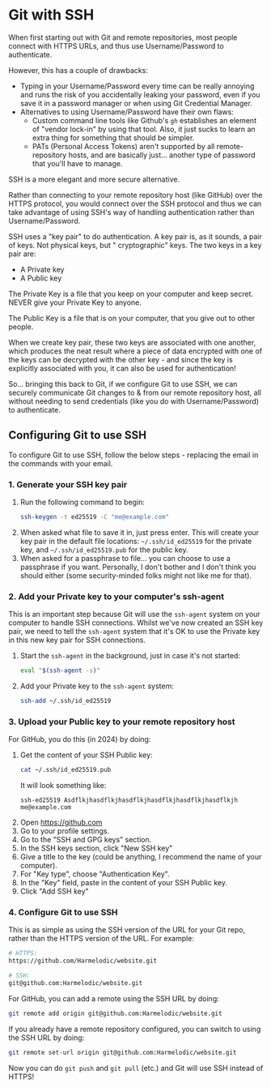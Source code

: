 # Git with SSH

When first starting out with Git and remote repositories, most people connect with HTTPS URLs, and thus use
Username/Password to authenticate.

However, this has a couple of drawbacks:

- Typing in your Username/Password every time can be really annoying and runs the risk of you accidentally leaking your
  password, even if you save it in a password manager or when using Git Credential Manager.
- Alternatives to using Username/Password have their own flaws:
	- Custom command line tools like Github's `gh` establishes an element of "vendor lock-in" by using that tool. Also,
	  it just sucks to learn an extra thing for something that should be simpler.
	- PATs (Personal Access Tokens) aren't supported by all remote-repository hosts, and are basically just... another
	  type of password that you'll have to manage.

SSH is a more elegant and more secure alternative.

Rather than connecting to your remote repository host (like GitHub) over the HTTPS protocol, you would connect over the
SSH protocol and thus we can take advantage of using SSH's way of handling authentication rather than Username/Password.

SSH uses a "key pair" to do authentication. A key pair is, as it sounds, a pair of keys. Not physical keys, but "
cryptographic" keys. The two keys in a key pair are:

- A Private key
- A Public key

The Private Key is a file that you keep on your computer and keep secret. NEVER give your Private Key to anyone.

The Public Key is a file that is on your computer, that you give out to other people.

When we create key pair, these two keys are associated with one another, which produces the neat result where a piece of
data encrypted with one of the keys can be decrypted with the other key - and since the key is explicitly associated
with you, it can also be used for authentication!

So... bringing this back to Git, if we configure Git to use SSH, we can securely communicate Git changes to & from our
remote repository host, all without needing to send credentials (like you do with Username/Password) to authenticate.

## Configuring Git to use SSH

To configure Git to use SSH, follow the below steps - replacing the email in the commands with your email.

### 1. Generate your SSH key pair

1. Run the following command to begin:
   ```bash
   ssh-keygen -t ed25519 -C "me@example.com"
   ```
2. When asked what file to save it in, just press enter. This will create your key pair in the default file locations:
   `~/.ssh/id_ed25519` for the private key, and `~/.ssh/id_ed25519.pub` for the public key.
3. When asked for a passphrase to file... you can choose to use a passphrase if you want. Personally, I don't bother and
   I don't think you should either (some security-minded folks might not like me for that).

### 2. Add your Private key to your computer's ssh-agent

This is an important step because Git will use the `ssh-agent` system on your computer to handle SSH connections. Whilst
we've now created an SSH key pair, we need to tell the `ssh-agent` system that it's OK to use the Private key in this
new key pair for SSH connections.

1. Start the `ssh-agent` in the background, just in case it's not started:
   ```bash
   eval "$(ssh-agent -s)"
   ```
2. Add your Private key to the `ssh-agent` system:
   ```bash
   ssh-add ~/.ssh/id_ed25519
   ```

### 3. Upload your Public key to your remote repository host

For GitHub, you do this (in 2024) by doing:

1. Get the content of your SSH Public key:
   ```bash
   cat ~/.ssh/id_ed25519.pub
   ```
   It will look something like:
   ```
   ssh-ed25519 Asdflkjhasdflkjhasdflkjhasdflkjhasdflkjhasdflkjh me@example.com
   ```
2. Open https://github.com
3. Go to your profile settings.
4. Go to the "SSH and GPG keys" section.
5. In the SSH keys section, click "New SSH key"
6. Give a title to the key (could be anything, I recommend the name of your computer).
7. For "Key type", choose "Authentication Key".
8. In the "Key" field, paste in the content of your SSH Public key.
9. Click "Add SSH key"

### 4. Configure Git to use SSH

This is as simple as using the SSH version of the URL for your Git repo, rather than the HTTPS version of the URL. For
example:

```bash
# HTTPS:
https://github.com/Harmelodic/website.git

# SSH:
git@github.com:Harmelodic/website.git
```

For GitHub, you can add a remote using the SSH URL by doing:

```bash
git remote add origin git@github.com:Harmelodic/website.git
```

If you already have a remote repository configured, you can switch to using the SSH URL by doing:

```bash
git remote set-url origin git@github.com:Harmelodic/website.git
```

Now you can do `git push` and `git pull` (etc.) and Git will use SSH instead of HTTPS!
